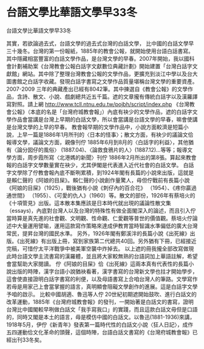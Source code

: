 # 台語文學比華語文學早33冬
 
台語文學比華語文學早33冬
 
  其實，若欲論過去式，台語文學的過去式台灣的白話文學， 比中國的白話文學早三十幾冬。台灣的第一份報紙，1885年的教會公報，就開始使用台語白話書寫。其中隱藏相當豐富的白話文學作品，是台灣文學的早春。2007年開始，我以國科會計劃補助案《台灣教會公報白話字文獻數位典藏計劃》開始建置「台灣白話字文獻館」網站。其中除了整理台灣教會公報的文學作品，更擴充到淡江中學以及台大圖書館之白話字收藏。發現白話字書寫之文學作品質量堪稱台灣文學的重要資產。2007-2009 三年的典藏產出已經有8042筆。其中揀選自《教會公報》的文學作品，含詩、散文、小說、戲劇總共近五千篇。遮的文章攏有傳統白話字以及漢羅譯寫對照。請上網 http://www.tcll.ntnu.edu.tw/pojbh/script/index.php
《台灣教會公報》（本底的名是「台灣府城教會報」）內底有袂少的文學作品，遮的白話字文學作品會當講是台灣上早期的白話文學，所以會當講是台語文學的早春，嘛會使講是台灣文學的上早的早春。
教會報早期的文學作品中，小說方面較濟是短篇小說，上早一篇是1886年1月所刊的〈日本的怪事〉；散文方面，有袂少的議論文佮報導文學，議論文方面，親像刊佇 1885年6月到8月的〈白話字的利益〉，其他猶有〈論分囡仔的風俗〉 (1887.04)、〈論救食鴉片的人〉(1887.12)…等等；報導文學方面，周步霞所寫〈北港媽的新聞〉刊佇 1886年2月所出的第8張。算起來教會報的白話字文學數量實在袂少，尤其伊閣是代表進入近代社會的白話文學。
白話字文學除了佇教會報內底不斷咧累積，到1924年閣有長篇的小說來出版，這就是是賴仁聲的《阿娘的目屎》。賴仁聲的小說創作量驚人，毋但佇戰前有長篇小說《阿娘的目屎》（1925），戰後猶有小說《刺仔內的百合花》 （1954）、《疼你贏過通世間》 （1955）、《可愛的仇人》（1960）等。散文的部份，1926年有蔡培火的《十項管見》出版。這本散本集應該是日本時代就出現的議論性散文集（essays)，內底對台灣人以及台灣的特殊性有做全面閣深入的論述，而且引入佇當時算是真先進的社會觀、文明觀、性命觀、仁愛觀等普世的價值觀。蔡培火佇論述中大量運用譬喻，運用這款寫作策略來達成伊教育當時智識水準偏低的廣大台灣常民，提昇台灣的國民水準。
另外，1926年閣有鄭溪泮的長篇小說《出死線》出版。《出死線》有出版上冊，寫到家族第二代總共40回。另外猶有下冊，已經接近完稿，可惜佇太平洋戰爭中被美軍空襲中炸掉去。
以上遮的冊我攏全部改寫做現此時台語文學主流書寫的漢羅體，並且將大家較無熟的台語詞加上華語註解，希望會當幫助大家閱讀。
佇《阿娘的目屎》佮《出死線》這兩本真有代表性的長篇小說出版的時陣，漢字台語小說猶袂看著，漢字書寫的台灣新文學也拄才開始學步，這會使直接證明白話字書寫的利便，以及母語書寫上合咱台灣人的筆路。文學寫作若毋是用家己上會當掌握的語言，真明顯會阻礙文學創作的進展。這是白話字文學予咱的啟示。
比較中國胡適、魯迅等人佇 20世紀初期遮開始鼓吹、進行白話文的改革運動，1885年《台灣府城教會報》的發刊，一開始著是白話文的書寫，證明台灣比中國閣較早咧做白話文「我手寫我口」的實踐，而且這款白話文毋但是口語的，同時又閣是本土的語言，毋是模仿中國的白話文。以魯迅(1881-1936)來講，1918年5月，伊佇《新青年》發表第一篇時代性的白話文小說〈狂人日記〉，成作五四運動佮文化革命的頭聲，這個時陣，台語白話文書寫的《台灣府城教會報》已經出刊33冬矣。
